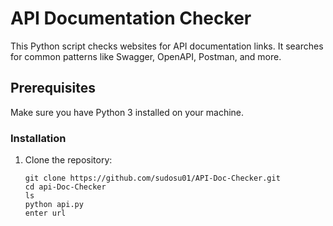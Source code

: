 # API Documentation Checker

This Python script checks websites for API documentation links. It searches for common patterns like Swagger, OpenAPI, Postman, and more.

## Prerequisites

Make sure you have Python 3 installed on your machine.

### Installation

1. Clone the repository:

   ```bash[
   git clone https://github.com/sudosu01/API-Doc-Checker.git
   cd api-Doc-Checker
   ls
   python api.py
   enter url
   
